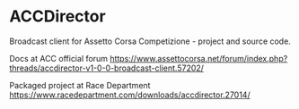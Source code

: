 # ACCDirector
Broadcast client for Assetto Corsa Competizione - project and source code.

Docs at ACC official forum
https://www.assettocorsa.net/forum/index.php?threads/accdirector-v1-0-0-broadcast-client.57202/

Packaged project at Race Department
https://www.racedepartment.com/downloads/accdirector.27014/
